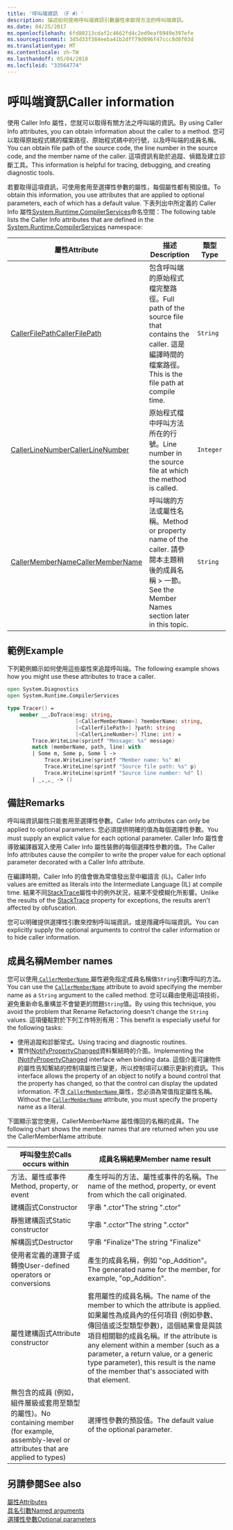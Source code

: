 ```yaml
---
title: '呼叫端資訊 （F #）'
description: 描述如何使用呼叫端資訊引數屬性來取得方法的呼叫端資訊。
ms.date: 04/25/2017
ms.openlocfilehash: 6fd80213cdaf2c4662fd4c2ed9eaf8949e397efe
ms.sourcegitcommit: 3d5d33f384eeba41b2dff79d096f47ccc8d8f03d
ms.translationtype: MT
ms.contentlocale: zh-TW
ms.lasthandoff: 05/04/2018
ms.locfileid: "33564774"
---
```

# <a name="caller-information"></a><span data-ttu-id="8db0b-103">呼叫端資訊</span><span class="sxs-lookup"><span data-stu-id="8db0b-103">Caller information</span></span>

<span data-ttu-id="8db0b-104">使用 Caller Info 屬性，您就可以取得有關方法之呼叫端的資訊。</span><span class="sxs-lookup"><span data-stu-id="8db0b-104">By using Caller Info attributes, you can obtain information about the caller to a method.</span></span> <span data-ttu-id="8db0b-105">您可以取得原始程式碼的檔案路徑、原始程式碼中的行號，以及呼叫端的成員名稱。</span><span class="sxs-lookup"><span data-stu-id="8db0b-105">You can obtain file path of the source code, the line number in the source code, and the member name of the caller.</span></span> <span data-ttu-id="8db0b-106">這項資訊有助於追蹤、偵錯及建立診斷工具。</span><span class="sxs-lookup"><span data-stu-id="8db0b-106">This information is helpful for tracing, debugging, and creating diagnostic tools.</span></span>

<span data-ttu-id="8db0b-107">若要取得這項資訊，可使用套用至選擇性參數的屬性，每個屬性都有預設值。</span><span class="sxs-lookup"><span data-stu-id="8db0b-107">To obtain this information, you use attributes that are applied to optional parameters, each of which has a default value.</span></span> <span data-ttu-id="8db0b-108">下表列出中所定義的 Caller Info 屬性[System.Runtime.CompilerServices](/dotnet/api/system.runtime.compilerservices)命名空間：</span><span class="sxs-lookup"><span data-stu-id="8db0b-108">The following table lists the Caller Info attributes that are defined in the [System.Runtime.CompilerServices](/dotnet/api/system.runtime.compilerservices) namespace:</span></span>

|<span data-ttu-id="8db0b-109">屬性</span><span class="sxs-lookup"><span data-stu-id="8db0b-109">Attribute</span></span>|<span data-ttu-id="8db0b-110">描述</span><span class="sxs-lookup"><span data-stu-id="8db0b-110">Description</span></span>|<span data-ttu-id="8db0b-111">類型</span><span class="sxs-lookup"><span data-stu-id="8db0b-111">Type</span></span>|
|---------|-----------|----|
|[<span data-ttu-id="8db0b-112">CallerFilePath</span><span class="sxs-lookup"><span data-stu-id="8db0b-112">CallerFilePath</span></span>](/dotnet/api/system.runtime.compilerservices.callerfilepathattribute)|<span data-ttu-id="8db0b-113">包含呼叫端的原始程式檔完整路徑。</span><span class="sxs-lookup"><span data-stu-id="8db0b-113">Full path of the source file that contains the caller.</span></span> <span data-ttu-id="8db0b-114">這是編譯時間的檔案路徑。</span><span class="sxs-lookup"><span data-stu-id="8db0b-114">This is the file path at compile time.</span></span>|`String`
|[<span data-ttu-id="8db0b-115">CallerLineNumber</span><span class="sxs-lookup"><span data-stu-id="8db0b-115">CallerLineNumber</span></span>](/dotnet/api/system.runtime.compilerservices.callerlinenumberattribute)|<span data-ttu-id="8db0b-116">原始程式檔中呼叫方法所在的行號。</span><span class="sxs-lookup"><span data-stu-id="8db0b-116">Line number in the source file at which the method is called.</span></span>|`Integer`|
|[<span data-ttu-id="8db0b-117">CallerMemberName</span><span class="sxs-lookup"><span data-stu-id="8db0b-117">CallerMemberName</span></span>](/dotnet/api/system.runtime.compilerservices.callermembernameattribute)|<span data-ttu-id="8db0b-118">呼叫端的方法或屬性名稱。</span><span class="sxs-lookup"><span data-stu-id="8db0b-118">Method or property name of the caller.</span></span> <span data-ttu-id="8db0b-119">請參閱本主題稍後的成員名稱 > 一節。</span><span class="sxs-lookup"><span data-stu-id="8db0b-119">See the Member Names section later in this topic.</span></span>|`String`|

## <a name="example"></a><span data-ttu-id="8db0b-120">範例</span><span class="sxs-lookup"><span data-stu-id="8db0b-120">Example</span></span>

<span data-ttu-id="8db0b-121">下列範例顯示如何使用這些屬性來追蹤呼叫端。</span><span class="sxs-lookup"><span data-stu-id="8db0b-121">The following example shows how you might use these attributes to trace a caller.</span></span>

```fsharp
open System.Diagnostics
open System.Runtime.CompilerServices

type Tracer() =
    member __.DoTrace(msg: string,
                      [<CallerMemberName>] ?memberName: string,
                      [<CallerFilePath>] ?path: string
                      [<CallerLineNumber>] ?line: int) =
        Trace.WriteLine(sprintf "Message: %s" message)
        match (memberName, path, line) with
        | Some m, Some p, Some l ->
            Trace.WriteLine(sprintf "Member name: %s" m)
            Trace.WriteLine(sprintf "Source file path: %s" p)
            Trace.WriteLine(sprintf "Source line number: %d" l)
        | _,_,_ -> ()
```

## <a name="remarks"></a><span data-ttu-id="8db0b-122">備註</span><span class="sxs-lookup"><span data-stu-id="8db0b-122">Remarks</span></span>

<span data-ttu-id="8db0b-123">呼叫端資訊屬性只能套用至選擇性參數。</span><span class="sxs-lookup"><span data-stu-id="8db0b-123">Caller Info attributes can only be applied to optional parameters.</span></span> <span data-ttu-id="8db0b-124">您必須提供明確的值為每個選擇性參數。</span><span class="sxs-lookup"><span data-stu-id="8db0b-124">You must supply an explicit value for each optional parameter.</span></span> <span data-ttu-id="8db0b-125">Caller Info 屬性會導致編譯器寫入使用 Caller Info 屬性裝飾的每個選擇性參數的值。</span><span class="sxs-lookup"><span data-stu-id="8db0b-125">The Caller Info attributes cause the compiler to write the proper value for each optional parameter decorated with a Caller Info attribute.</span></span>

<span data-ttu-id="8db0b-126">在編譯時期，Caller Info 的值會做為常值發出至中繼語言 (IL)。</span><span class="sxs-lookup"><span data-stu-id="8db0b-126">Caller Info values are emitted as literals into the Intermediate Language (IL) at compile time.</span></span> <span data-ttu-id="8db0b-127">結果不同[StackTrace](/dotnet/api/system.diagnostics.stacktrace)屬性中的例外狀況，結果不受模糊化所影響。</span><span class="sxs-lookup"><span data-stu-id="8db0b-127">Unlike the results of the [StackTrace](/dotnet/api/system.diagnostics.stacktrace) property for exceptions, the results aren't affected by obfuscation.</span></span>

<span data-ttu-id="8db0b-128">您可以明確提供選擇性引數來控制呼叫端資訊，或是隱藏呼叫端資訊。</span><span class="sxs-lookup"><span data-stu-id="8db0b-128">You can explicitly supply the optional arguments to control the caller information or to hide caller information.</span></span>

## <a name="member-names"></a><span data-ttu-id="8db0b-129">成員名稱</span><span class="sxs-lookup"><span data-stu-id="8db0b-129">Member names</span></span>

<span data-ttu-id="8db0b-130">您可以使用[ `CallerMemberName` ](/dotnet/api/system.runtime.compilerservices.callermembernameattribute)屬性避免指定成員名稱做`String`引數呼叫的方法。</span><span class="sxs-lookup"><span data-stu-id="8db0b-130">You can use the [`CallerMemberName`](/dotnet/api/system.runtime.compilerservices.callermembernameattribute) attribute to avoid specifying the member name as a `String` argument to the called method.</span></span> <span data-ttu-id="8db0b-131">您可以藉由使用這項技術，避免重新命名重構並不會變更的問題`String`值。</span><span class="sxs-lookup"><span data-stu-id="8db0b-131">By using this technique, you avoid the problem that Rename Refactoring doesn't change the `String` values.</span></span> <span data-ttu-id="8db0b-132">這項優點對於下列工作特別有用：</span><span class="sxs-lookup"><span data-stu-id="8db0b-132">This benefit is especially useful for the following tasks:</span></span>

* <span data-ttu-id="8db0b-133">使用追蹤和診斷常式。</span><span class="sxs-lookup"><span data-stu-id="8db0b-133">Using tracing and diagnostic routines.</span></span>
* <span data-ttu-id="8db0b-134">實作[INotifyPropertyChanged](/dotnet/api/system.componentmodel.inotifypropertychanged)資料繫結時的介面。</span><span class="sxs-lookup"><span data-stu-id="8db0b-134">Implementing the [INotifyPropertyChanged](/dotnet/api/system.componentmodel.inotifypropertychanged) interface when binding data.</span></span> <span data-ttu-id="8db0b-135">這個介面可讓物件的屬性告知繫結的控制項屬性已變更，所以控制項可以顯示更新的資訊。</span><span class="sxs-lookup"><span data-stu-id="8db0b-135">This interface allows the property of an object to notify a bound control that the property has changed, so that the control can display the updated information.</span></span> <span data-ttu-id="8db0b-136">不含[ `CallerMemberName` ](/dotnet/api/system.runtime.compilerservices.callermembernameattribute)屬性，您必須為常值指定屬性名稱。</span><span class="sxs-lookup"><span data-stu-id="8db0b-136">Without the [`CallerMemberName`](/dotnet/api/system.runtime.compilerservices.callermembernameattribute) attribute, you must specify the property name as a literal.</span></span>

<span data-ttu-id="8db0b-137">下圖顯示當您使用，CallerMemberName 屬性傳回的名稱的成員。</span><span class="sxs-lookup"><span data-stu-id="8db0b-137">The following chart shows the member names that are returned when you use the CallerMemberName attribute.</span></span>

|<span data-ttu-id="8db0b-138">呼叫發生於</span><span class="sxs-lookup"><span data-stu-id="8db0b-138">Calls occurs within</span></span>|<span data-ttu-id="8db0b-139">成員名稱結果</span><span class="sxs-lookup"><span data-stu-id="8db0b-139">Member name result</span></span>|
|-------------------|------------------|
|<span data-ttu-id="8db0b-140">方法、屬性或事件</span><span class="sxs-lookup"><span data-stu-id="8db0b-140">Method, property, or event</span></span>|<span data-ttu-id="8db0b-141">產生呼叫的方法、屬性或事件的名稱。</span><span class="sxs-lookup"><span data-stu-id="8db0b-141">The name of the method, property, or event from which the call originated.</span></span>|
|<span data-ttu-id="8db0b-142">建構函式</span><span class="sxs-lookup"><span data-stu-id="8db0b-142">Constructor</span></span>|<span data-ttu-id="8db0b-143">字串 ".ctor"</span><span class="sxs-lookup"><span data-stu-id="8db0b-143">The string ".ctor"</span></span>|
|<span data-ttu-id="8db0b-144">靜態建構函式</span><span class="sxs-lookup"><span data-stu-id="8db0b-144">Static constructor</span></span>|<span data-ttu-id="8db0b-145">字串 ".cctor"</span><span class="sxs-lookup"><span data-stu-id="8db0b-145">The string ".cctor"</span></span>|
|<span data-ttu-id="8db0b-146">解構函式</span><span class="sxs-lookup"><span data-stu-id="8db0b-146">Destructor</span></span>|<span data-ttu-id="8db0b-147">字串 "Finalize"</span><span class="sxs-lookup"><span data-stu-id="8db0b-147">The string "Finalize"</span></span>|
|<span data-ttu-id="8db0b-148">使用者定義的運算子或轉換</span><span class="sxs-lookup"><span data-stu-id="8db0b-148">User-defined operators or conversions</span></span>|<span data-ttu-id="8db0b-149">產生的成員名稱，例如 "op_Addition"。</span><span class="sxs-lookup"><span data-stu-id="8db0b-149">The generated name for the member, for example, "op_Addition".</span></span>|
|<span data-ttu-id="8db0b-150">屬性建構函式</span><span class="sxs-lookup"><span data-stu-id="8db0b-150">Attribute constructor</span></span>|<span data-ttu-id="8db0b-151">套用屬性的成員名稱。</span><span class="sxs-lookup"><span data-stu-id="8db0b-151">The name of the member to which the attribute is applied.</span></span> <span data-ttu-id="8db0b-152">如果屬性為成員內的任何項目 (例如參數、傳回值或泛型類型參數)，這個結果會是與該項目相關聯的成員名稱。</span><span class="sxs-lookup"><span data-stu-id="8db0b-152">If the attribute is any element within a member (such as a parameter, a return value, or a generic type parameter), this result is the name of the member that's associated with that element.</span></span>|
|<span data-ttu-id="8db0b-153">無包含的成員 (例如，組件層級或套用至類型的屬性)。</span><span class="sxs-lookup"><span data-stu-id="8db0b-153">No containing member (for example, assembly-level or attributes that are applied to types)</span></span>|<span data-ttu-id="8db0b-154">選擇性參數的預設值。</span><span class="sxs-lookup"><span data-stu-id="8db0b-154">The default value of the optional parameter.</span></span>|

## <a name="see-also"></a><span data-ttu-id="8db0b-155">另請參閱</span><span class="sxs-lookup"><span data-stu-id="8db0b-155">See also</span></span>
 [<span data-ttu-id="8db0b-156">屬性</span><span class="sxs-lookup"><span data-stu-id="8db0b-156">Attributes</span></span>](attributes.md)  
 [<span data-ttu-id="8db0b-157">具名引數</span><span class="sxs-lookup"><span data-stu-id="8db0b-157">Named arguments</span></span>](parameters-and-arguments.md#named-arguments)  
 [<span data-ttu-id="8db0b-158">選擇性參數</span><span class="sxs-lookup"><span data-stu-id="8db0b-158">Optional parameters</span></span>](parameters-and-arguments.md#optional-parameters)  
